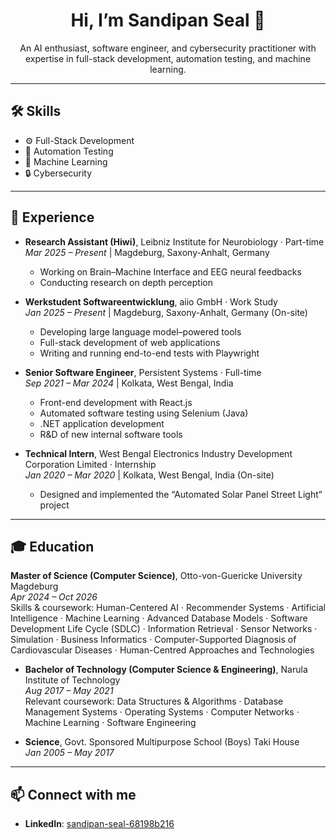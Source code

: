 <h1 align="center">Hi, I’m Sandipan Seal 👋</h1>

<p align="center">
  An AI enthusiast, software engineer, and cybersecurity practitioner with expertise in full-stack development, automation testing, and machine learning. 
</p>

---

## 🛠️ Skills
- ⚙️ Full-Stack Development  
- 🧪 Automation Testing  
- 🤖 Machine Learning  
- 🔒 Cybersecurity  

---

## 💼 Experience
- **Research Assistant (Hiwi)**, Leibniz Institute for Neurobiology · Part-time  
  _Mar 2025 – Present_ | Magdeburg, Saxony-Anhalt, Germany 
  - Working on Brain–Machine Interface and EEG neural feedbacks  
  - Conducting research on depth perception  

- **Werkstudent Softwareentwicklung**, aiio GmbH · Work Study  
  _Jan 2025 – Present_ | Magdeburg, Saxony-Anhalt, Germany (On-site)  
  - Developing large language model–powered tools  
  - Full-stack development of web applications  
  - Writing and running end-to-end tests with Playwright  

- **Senior Software Engineer**, Persistent Systems · Full-time  
  _Sep 2021 – Mar 2024_ | Kolkata, West Bengal, India  
  - Front-end development with React.js  
  - Automated software testing using Selenium (Java)  
  - .NET application development  
  - R&D of new internal software tools  

- **Technical Intern**, West Bengal Electronics Industry Development Corporation Limited · Internship  
  _Jan 2020 – Mar 2020_ | Kolkata, West Bengal, India (On-site)  
  - Designed and implemented the “Automated Solar Panel Street Light” project  

---

## 🎓 Education
**Master of Science (Computer Science)**, Otto-von-Guericke University Magdeburg  
  _Apr 2024 – Oct 2026_  
  Skills & coursework: Human-Centered AI · Recommender Systems · Artificial Intelligence · Machine Learning · Advanced Database Models · Software Development Life Cycle (SDLC) · Information Retrieval · Sensor Networks · Simulation · Business Informatics · Computer-Supported Diagnosis of Cardiovascular Diseases · Human-Centred Approaches and Technologies  

- **Bachelor of Technology (Computer Science & Engineering)**, Narula Institute of Technology  
  _Aug 2017 – May 2021_  
  Relevant coursework: Data Structures & Algorithms · Database Management Systems · Operating Systems · Computer Networks · Machine Learning · Software Engineering  

- **Science**, Govt. Sponsored Multipurpose School (Boys) Taki House  
  _Jan 2005 – May 2017_  

---

## 📫 Connect with me
- **LinkedIn**: [sandipan-seal-68198b216](https://www.linkedin.com/in/sandipan-seal-68198b216/)
